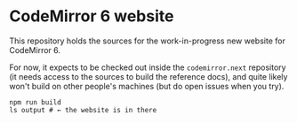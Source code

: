 # CodeMirror 6 website

This repository holds the sources for the work-in-progress new website
for CodeMirror 6.

For now, it expects to be checked out inside the `codemirror.next`
repository (it needs access to the sources to build the reference
docs), and quite likely won't build on other people's machines (but do
open issues when you try).

```
npm run build
ls output # ← the website is in there
```
